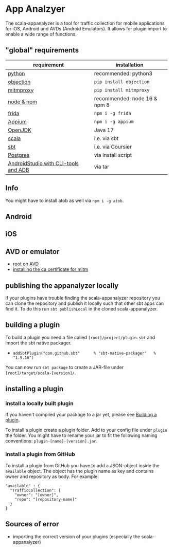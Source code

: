 # App Analzyer

The scala-appanalyzer is a tool for traffic collection for mobile applications
for iOS, Android and AVDs (Android Emulators). It allows for plugin import
to enable a wide range of functions.

## "global" requirements

| requirement                                                                  | installation                 |
|------------------------------------------------------------------------------|------------------------------|
| [python](https://www.python.org/)                                            | recommended: python3         |
| [objection](https://github.com/sensepost/objection)                          | ```pip install objection```  |
| [mitmproxy](https://mitmproxy.org/)                                          | ```pip install mitmproxy```  |
| [node & npm](https://nodejs.org/en)                                          | recommended: node 16 & npm 8 |
| [frida](https://frida.re/)                                                   | ```npm i -g frida```         |
| [Appium](http://appium.io/docs/en/2.0/)                                      | ```npm i -g appium```        |
| [OpenJDK](https://openjdk.org/)                                              | Java 17                      |
| [scala](https://www.scala-lang.org/)                                         | i.e. via sbt                 |
| [sbt](https://www.scala-sbt.org/download.html)                               | i.e. via Coursier            |
| [Postgres](https://www.postgresql.org/)                                      | via install script           |
| [AndroidStudio with CLI-tools and ADB](https://developer.android.com/studio) | via tar                      |

## Info

You might have to install atob as well via ```npm i -g atob```.

## Android

## iOS

## AVD or emulator

- [root on AVD](https://github.com/newbit1/rootAVD)
- [installing the ca certificate for mitm](https://docs.mitmproxy.org/stable/howto-install-system-trusted-ca-android/)

## publishing the appanalyzer locally

If your plugins have trouble finding the scala-appanalyzer repository you can clone the
repository and publish it locally such that other sbt apps can find it. To do this run
```sbt publishLocal``` in the cloned scala-appanalyzer.

## building a plugin

To build a plugin you need a file called ```[root]/project/plugin.sbt```
and import the sbt native packager.

- ```addSbtPlugin("com.github.sbt"      % "sbt-native-packager"   % "1.9.16")```

You can now run ```sbt package```
to create a JAR-file under ```[root]/target/scala-[version]/```.

## installing a plugin

### install a locally built plugin

If you haven't compiled your package to a jar yet, please see [Building a plugin](#building-a-plugin).

To install a plugin create a plugin folder. Add to your config file under ```plugin```
the folder. You might have to rename your jar to fit the following
naming conventions: ```plugin-[name]-[version].jar```.

### install a plugin from GitHub

To install a plugin from GitHub you have to add a JSON-object inside the ```available``` object.
The object has the plugin name as key and contains owner and repository as body.
For example:

```
"available" : {
  "TrafficCollection": {
    "owner": "[owner]",
    "repo": "[repository-name]"
  }
}
```

## Sources of error

- importing the correct version of your plugins (especially the scala-appanalyzer)